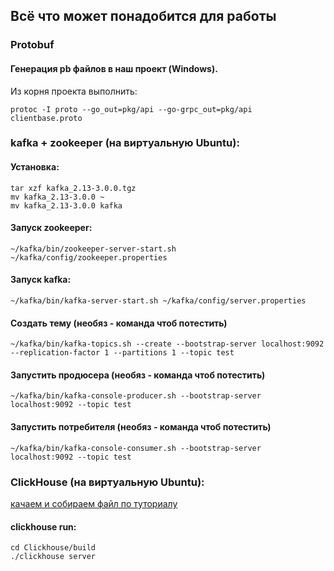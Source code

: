 ## Всё что может понадобится для работы


### Protobuf

#### Генерация pb файлов в наш проект (Windows).
Из корня проекта выполнить:
```
protoc -I proto --go_out=pkg/api --go-grpc_out=pkg/api clientbase.proto
```

### kafka + zookeeper (на виртуальную Ubuntu):

#### Установка:
```
tar xzf kafka_2.13-3.0.0.tgz
mv kafka_2.13-3.0.0 ~
mv kafka_2.13-3.0.0 kafka
```
#### Запуск zookeeper:
```
~/kafka/bin/zookeeper-server-start.sh ~/kafka/config/zookeeper.properties
```
#### Запуск kafka:
```
~/kafka/bin/kafka-server-start.sh ~/kafka/config/server.properties
```
#### Создать тему (необяз - команда чтоб потестить)
```
~/kafka/bin/kafka-topics.sh --create --bootstrap-server localhost:9092 --replication-factor 1 --partitions 1 --topic test
```
#### Запустить продюсера (необяз - команда чтоб потестить)
```
~/kafka/bin/kafka-console-producer.sh --bootstrap-server localhost:9092 --topic test
```

#### Запустить потребителя (необяз - команда чтоб потестить)
```
~/kafka/bin/kafka-console-consumer.sh --bootstrap-server localhost:9092 --topic test
```


### ClickHouse (на виртуальную Ubuntu):

[качаем и собираем файл по туториалу](https://clickhouse.com/docs/en/quick-start)

#### clickhouse run:
```
cd Clickhouse/build
./clickhouse server
```
